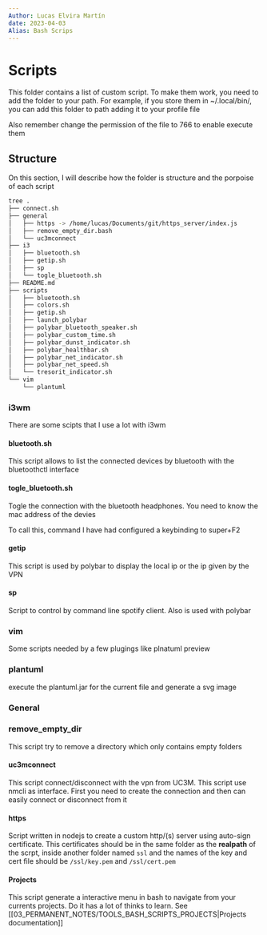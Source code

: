 ```yaml
---
Author: Lucas Elvira Martín
date: 2023-04-03
Alias: Bash Scrips
---
```


# Scripts

This folder contains a list of custom script. To make them work, you need to add
the folder to your path. For example, if you store them in ~/.local/bin/, you
can add this folder to path adding it to your profile file

Also remember change the permission of the file to 766 to enable execute them

## Structure

On this section, I will describe how the folder is structure and the porpoise of
each script
```bash
tree .
├── connect.sh
├── general
│   ├── https -> /home/lucas/Documents/git/https_server/index.js
│   ├── remove_empty_dir.bash
│   └── uc3mconnect
├── i3
│   ├── bluetooth.sh
│   ├── getip.sh
│   ├── sp
│   └── togle_bluetooth.sh
├── README.md
├── scripts
│   ├── bluetooth.sh
│   ├── colors.sh
│   ├── getip.sh
│   ├── launch_polybar
│   ├── polybar_bluetooth_speaker.sh
│   ├── polybar_custom_time.sh
│   ├── polybar_dunst_indicator.sh
│   ├── polybar_healthbar.sh
│   ├── polybar_net_indicator.sh
│   ├── polybar_net_speed.sh
│   └── tresorit_indicator.sh
└── vim
    └── plantuml
```

### i3wm

There are some scipts that I use a lot with i3wm

#### bluetooth.sh

This script allows to list the connected devices by bluetooth with the
bluetoothctl interface

#### togle_bluetooth.sh
Togle the connection with the bluetooth headphones. You need to know the mac
address of the devies

To call this, command I have  had configured a keybinding to super+F2

#### getip

This script is used by polybar to display the local ip or the ip given by the
VPN

#### sp

Script to control by command line spotify client. Also is used with polybar

### vim

Some scripts needed by a few plugings like plnatuml preview

### plantuml

execute the plantuml.jar for the current file and generate a svg image


### General

### remove_empty_dir

This script try to remove a directory which only contains empty folders

#### uc3mconnect

This script connect/disconnect with the vpn from UC3M. This script use nmcli as
interface. First you need to create the connection and then can easily connect
or disconnect from it 

#### https

Script written in nodejs to create a custom http/(s) server using auto-sign
certificate. This certificates should be in the same folder as the **realpath**
of the scrpt, inside another folder named `ssl` and the names of the key and
cert file should be `/ssl/key.pem` and `/ssl/cert.pem`

#### Projects

This script generate a interactive menu in bash to navigate from your currents
projects. Do it has a lot of thinks to learn. See [[03_PERMANENT_NOTES/TOOLS_BASH_SCRIPTS_PROJECTS|Projects documentation]]





<!-- vim: set spelllang=en: -->
